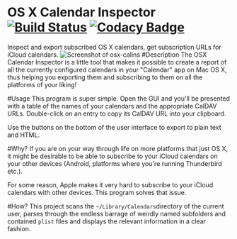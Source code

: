 # OS X Calendar Inspector [![Build Status](https://travis-ci.org/SebastianAigner/osx-calins.svg?branch=master)](https://travis-ci.org/SebastianAigner/osx-calins) [![Codacy Badge](https://api.codacy.com/project/badge/Grade/b6de763c4d3544938c5d7e6713b79b6d)](https://www.codacy.com/app/sebastian-aigner/osx-calins?utm_source=github.com&amp;utm_medium=referral&amp;utm_content=SebastianAigner/osx-calins&amp;utm_campaign=Badge_Grade)


Inspect and export subscribed OS X calendars, get subscription URLs for iCloud calendars.
![Screenshot of osx-calins](https://cloud.githubusercontent.com/assets/2178959/15265237/b165e596-197f-11e6-96e4-442057a4c4bd.png)
#Description
The OSX Calendar Inspector is a little tool that makes it possible to create a report of all the currently configured calendars in your "Calendar" app on Mac OS X, thus helping you exporting them and subscribing to them on all the platforms of your liking!

#Usage
This program is super simple. Open the GUI and you'll be presented with a table of the names of your calendars and the appropriate CalDAV URLs. Double-click on an entry to copy its CalDAV URL into your clipboard.

Use the buttons on the bottom of the user interface to export to plain text and HTML.

#Why?
If you are on your way through life on more platforms that just OS X, it might be desirable to be able to subscribe to your iCloud calendars on your other devices (Android, platforms where you're running Thunderbird etc.).

For some reason, Apple makes it very hard to subscribe to your iCloud calendars with other devices. This program solves that issue.

#How?
This project scans the `~/Library/Calendars`directory of the current user, parses through the endless barrage of weirdly named subfolders and contained `plist` files and displays the relevant information in a clear fashion.
